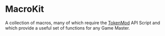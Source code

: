 # MacroKit

A collection of macros, many of which require the [TokenMod](https://wiki.roll20.net/API:Script_Index#System) API Script
and which provide a useful set of functions for any Game Master.